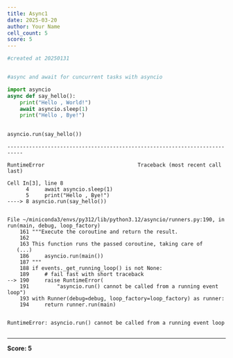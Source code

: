 ```yaml
---
title: Async1
date: 2025-03-20
author: Your Name
cell_count: 5
score: 5
---
```


```python
#created at 20250131
```


```python

```


```python
#async and await for cuncurrent tasks with asyncio
```


```python
import asyncio
async def say_hello():
    print("Hello , World!")
    await asyncio.sleep(1)
    print("Hello , Bye!")

    
asyncio.run(say_hello())
```


    ---------------------------------------------------------------------------

    RuntimeError                              Traceback (most recent call last)

    Cell In[3], line 8
          4     await asyncio.sleep(1)
          5     print("Hello , Bye!")
    ----> 8 asyncio.run(say_hello())


    File ~/miniconda3/envs/py312/lib/python3.12/asyncio/runners.py:190, in run(main, debug, loop_factory)
        161 """Execute the coroutine and return the result.
        162 
        163 This function runs the passed coroutine, taking care of
       (...)
        186     asyncio.run(main())
        187 """
        188 if events._get_running_loop() is not None:
        189     # fail fast with short traceback
    --> 190     raise RuntimeError(
        191         "asyncio.run() cannot be called from a running event loop")
        193 with Runner(debug=debug, loop_factory=loop_factory) as runner:
        194     return runner.run(main)


    RuntimeError: asyncio.run() cannot be called from a running event loop



```python

```


---
**Score: 5**